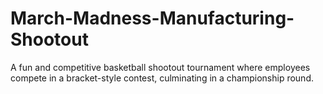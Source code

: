 # March-Madness-Manufacturing-Shootout
A fun and competitive basketball shootout tournament where employees compete in a bracket-style contest, culminating in a championship round.
